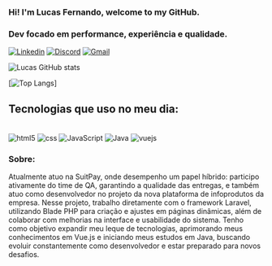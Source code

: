 ### Hi! I'm Lucas Fernando, welcome to my GitHub.

### Dev focado em performance, experiência e qualidade.
[![Linkedin](https://img.shields.io/badge/LinkedIn-0077B5?style=for-the-badge&logo=linkedin&logoColor=white)](https://www.linkedin.com/in/lucas-fernando-096b9022b/)
[![Discord](https://img.shields.io/badge/Discord-7289DA?style=for-the-badge&logo=discord&logoColor=white)](https://www.linkedin.com/in/lucas-fernando-096b9022b/)
[![Gmail](https://img.shields.io/badge/Gmail-D14836?style=for-the-badge&logo=gmail&logoColor=white)](https://www.linkedin.com/in/lucas-fernando-096b9022b/)


![Lucas GitHub stats](https://github-readme-stats.vercel.app/api?username=lucasfernando7ii&show_icons=true&theme=dracula)

[![Top Langs](https://github-readme-stats.vercel.app/api/top-langs/?username=lucasfernando7ii)]
## Tecnologias que uso no meu dia:

<div style="display: inline_block"></br>
<img href = "https://html.com/document/" align="center" alt="html5" src="https://img.shields.io/badge/HTML5-E34F26?style=for-the-badge&logo=html5&logoColor=white"/>
<img align="center" alt="css" src="https://img.shields.io/badge/CSS-239120?&style=for-the-badge&logo=css3&logoColor=white"/>
<img align="center" alt="JavaScript" src="https://img.shields.io/badge/JavaScript-323330?style=for-the-badge&logo=javascript&logoColor=F7DF1E"/>
<img align="center" alt="Java" src="https://img.shields.io/badge/Java-ED8B00?style=for-the-badge&logo=openjdk&logoColor=white"/>
<img align="center" alt="vuejs" src="https://img.shields.io/badge/Vue.js-35495E?style=for-the-badge&logo=vue.js&logoColor=4FC08D"/>
</div>

### Sobre:
Atualmente atuo na SuitPay, onde desempenho um papel híbrido: participo ativamente do time de QA, garantindo a qualidade das entregas, e também atuo como desenvolvedor no projeto da nova plataforma de infoprodutos da empresa. Nesse projeto, trabalho diretamente com o framework Laravel, utilizando Blade PHP para criação e ajustes em páginas dinâmicas, além de colaborar com melhorias na interface e usabilidade do sistema.
Tenho como objetivo expandir meu leque de tecnologias, aprimorando meus conhecimentos em Vue.js e iniciando meus estudos em Java, buscando evoluir constantemente como desenvolvedor e estar preparado para novos desafios.
